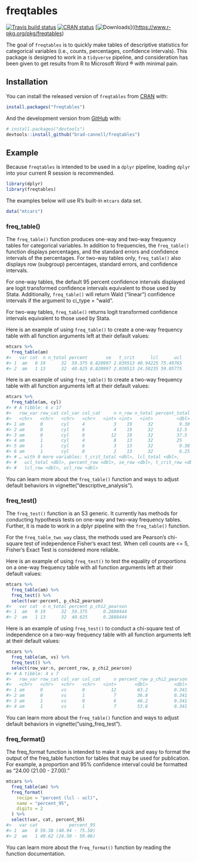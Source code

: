 
<!-- README.md is generated from README.Rmd. Please edit that file -->

# freqtables

<!-- badges: start -->

[![Travis build
status](https://travis-ci.com/brad-cannell/freqtables.svg?branch=master)](https://travis-ci.com/brad-cannell/freqtables)
[![CRAN
status](https://www.r-pkg.org/badges/version/freqtables)](https://cran.r-project.org/package=freqtables)
\[![Downloads](http://cranlogs.r-pkg.org/badges/grand-total/freqtables)\]((<https://www.r-pkg.org/pkg/freqtables>)
<!-- badges: end -->

The goal of `freqtables` is to quickly make tables of descriptive
statistics for categorical variables (i.e., counts, percentages,
confidence intervals). This package is designed to work in a `tidyverse`
pipeline, and consideration has been given to get results from R to
Microsoft Word ® with minimal pain.

## Installation

You can install the released version of `freqtables` from
[CRAN](https://CRAN.R-project.org) with:

``` r
install.packages("freqtables")
```

And the development version from [GitHub](https://github.com/) with:

``` r
# install.packages("devtools")
devtools::install_github("brad-cannell/freqtables")
```

## Example

Because `freqtables` is intended to be used in a `dplyr` pipeline,
loading `dplyr` into your current R session is recommended.

``` r
library(dplyr)
library(freqtables)
```

The examples below will use R’s built-in `mtcars` data set.

``` r
data("mtcars")
```

### freq\_table()

The `freq_table()` function produces one-way and two-way frequency
tables for categorical variables. In addition to frequencies, the
`freq_table()` function displays percentages, and the standard errors
and confidence intervals of the percentages. For two-way tables only,
`freq_table()` also displays row (subgroup) percentages, standard
errors, and confidence intervals.

For one-way tables, the default 95 percent confidence intervals
displayed are logit transformed confidence intervals equivalent to those
used by Stata. Additionally, `freq_table()` will return Wald (“linear”)
confidence intervals if the argument to ci\_type = “wald”.

For two-way tables, `freq_table()` returns logit transformed confidence
intervals equivalent to those used by Stata.

Here is an example of using `freq_table()` to create a one-way frequency
table with all function arguments left at their default values:

``` r
mtcars %>% 
  freq_table(am)
#>   var cat  n n_total percent       se   t_crit      lcl      ucl
#> 1  am   0 19      32  59.375 8.820997 2.039513 40.94225 75.49765
#> 2  am   1 13      32  40.625 8.820997 2.039513 24.50235 59.05775
```

Here is an example of using `freq_table()` to create a two-way frequency
table with all function arguments left at their default values:

``` r
mtcars %>% 
  freq_table(am, cyl)
#> # A tibble: 6 x 17
#>   row_var row_cat col_var col_cat     n n_row n_total percent_total se_total
#>   <chr>   <chr>   <chr>   <chr>   <int> <int>   <int>         <dbl>    <dbl>
#> 1 am      0       cyl     4           3    19      32          9.38     5.24
#> 2 am      0       cyl     6           4    19      32         12.5      5.94
#> 3 am      0       cyl     8          12    19      32         37.5      8.70
#> 4 am      1       cyl     4           8    13      32         25        7.78
#> 5 am      1       cyl     6           3    13      32          9.38     5.24
#> 6 am      1       cyl     8           2    13      32          6.25     4.35
#> # … with 8 more variables: t_crit_total <dbl>, lcl_total <dbl>,
#> #   ucl_total <dbl>, percent_row <dbl>, se_row <dbl>, t_crit_row <dbl>,
#> #   lcl_row <dbl>, ucl_row <dbl>
```

You can learn more about the `freq_table()` function and ways to adjust
default behaviors in vignette(“descriptive\_analysis”).

### freq\_test()

The `freq_test()` function is an S3 generic. It currently has methods
for conducting hypothesis tests on one-way and two-way frequency tables.
Further, it is made to work in a dplyr pipeline with the `freq_table()`
function.

For the `freq_table_two_way` class, the methods used are Pearson’s
chi-square test of independence Fisher’s exact test. When cell counts
are &lt;= 5, Fisher’s Exact Test is considered more reliable.

Here is an example of using `freq_test()` to test the equality of
proportions on a one-way frequency table with all function arguments
left at their default values:

``` r
mtcars %>%
  freq_table(am) %>%
  freq_test() %>%
  select(var:percent, p_chi2_pearson)
#>   var cat  n n_total percent p_chi2_pearson
#> 1  am   0 19      32  59.375      0.2888444
#> 2  am   1 13      32  40.625      0.2888444
```

Here is an example of using `freq_test()` to conduct a chi-square test
of independence on a two-way frequency table with all function arguments
left at their default values:

``` r
mtcars %>%
  freq_table(am, vs) %>%
  freq_test() %>%
  select(row_var:n, percent_row, p_chi2_pearson)
#> # A tibble: 4 x 7
#>   row_var row_cat col_var col_cat     n percent_row p_chi2_pearson
#>   <chr>   <chr>   <chr>   <chr>   <int>       <dbl>          <dbl>
#> 1 am      0       vs      0          12        63.2          0.341
#> 2 am      0       vs      1           7        36.8          0.341
#> 3 am      1       vs      0           6        46.2          0.341
#> 4 am      1       vs      1           7        53.8          0.341
```

You can learn more about the `freq_table()` function and ways to adjust
default behaviors in vignette(“using\_freq\_test”).

### freq\_format()

The freq\_format function is intended to make it quick and easy to
format the output of the freq\_table function for tables that may be
used for publication. For example, a proportion and 95% confidence
interval could be formatted as “24.00 (21.00 - 27.00).”

``` r
mtcars %>%
  freq_table(am) %>%
  freq_format(
    recipe = "percent (lcl - ucl)",
    name = "percent_95",
    digits = 2
  ) %>%
  select(var, cat, percent_95)
#>   var cat            percent_95
#> 1  am   0 59.38 (40.94 - 75.50)
#> 2  am   1 40.62 (24.50 - 59.06)
```

You can learn more about the `freq_format()` function by reading the
function documentation.
